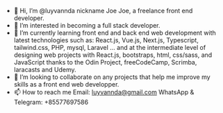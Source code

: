 - 👋 Hi, I’m @luyvannda nickname Joe Joe, a freelance front end developer.
- 👀 I’m interested in becoming a full stack developer.
- 🌱 I’m currently learning front end and back end web development with latest technologies such as: React.js, Vue.js, Next.js, Typescript, tailwind.css, PHP, mysql, Laravel ... and at the intermediate level of designing web projects with React.js, bootstraps, html, css/sass, and JavaScript thanks to the Odin Project, freeCodeCamp, Scrimba, laracasts and Udemy.
- 💞️ I’m looking to collaborate on any projects that help me improve my skills as a front end web developper.
- 📫 How to reach me 
      Email: luyvannda@gmail.com
      WhatsApp & Telegram: +85577697586 

<!---
luyvannda/luyvannda is a ✨ special ✨ repository because its `README.md` (this file) appears on your GitHub profile.
You can click the Preview link to take a look at your changes.
--->

